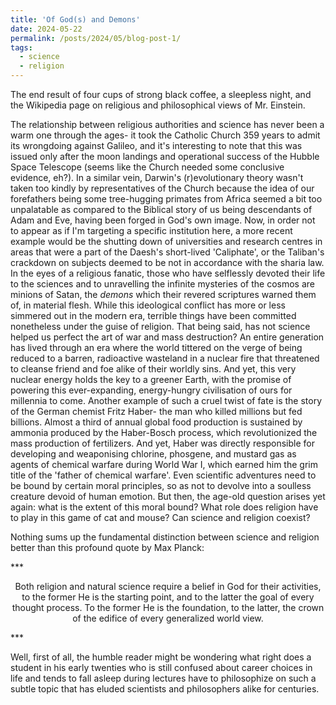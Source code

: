 ```yaml
---
title: 'Of God(s) and Demons'
date: 2024-05-22
permalink: /posts/2024/05/blog-post-1/
tags:
  - science
  - religion
---
```


The end result of four cups of strong black coffee, a sleepless night, and the Wikipedia page on religious and philosophical views of Mr. Einstein. 


The relationship between religious authorities and science has never been a warm one through the ages- it took the Catholic Church 359 years to admit its wrongdoing against Galileo, and it's interesting to note that this was issued only after the moon landings and operational success of the Hubble Space Telescope (seems like the Church needed some conclusive evidence, eh?). In a similar vein, Darwin's (r)evolutionary theory wasn't taken too kindly by representatives of the Church because the idea of our forefathers being some tree-hugging primates from Africa seemed a bit too unpalatable as compared to the Biblical story of us being descendants of Adam and Eve, having been forged in God's own image. Now, in order not to appear as if I'm targeting a specific institution here, a more recent example would be the shutting down of universities and research centres in areas that were a part of the Daesh's short-lived 'Caliphate', or the Taliban's crackdown on subjects deemed to be not in accordance with the sharia law. In the eyes of a religious fanatic, those who have selflessly devoted their life to the sciences and to unravelling the infinite mysteries of the cosmos are minions of Satan, the *demons* which their revered scriptures warned them of, in material flesh. While this ideological conflict has more or less simmered out in the modern era, terrible things have been committed nonetheless under the guise of religion. That being said, has not science helped us perfect the art of war and mass destruction? An entire generation has lived through an era where the world tittered on the verge of being reduced to a barren, radioactive wasteland in a nuclear fire that threatened to cleanse friend and foe alike of their worldly sins. And yet, this very nuclear energy holds the key to a greener Earth, with the promise of powering this ever-expanding, energy-hungry civilisation of ours for millennia to come. Another example of such a cruel twist of fate is the story of the German chemist Fritz Haber-  the man who killed millions but fed billions. Almost a third of annual global food production is sustained by ammonia produced by the Haber-Bosch process, which revolutionized the mass production of fertilizers. And yet, Haber was directly responsible for developing and weaponising chlorine, phosgene, and mustard gas as agents of chemical warfare during World War I, which earned him the grim title of the 'father of chemical warfare'. Even scientific adventures need to be bound by certain moral principles, so as not to devolve into a soulless creature devoid of human emotion. But then, the age-old question arises yet again: what is the extent of this moral bound? What role does religion have to play in this game of cat and mouse? Can science and religion coexist? 


Nothing sums up the fundamental distinction between science and religion better than this profound quote by Max Planck:

***<p style="text-align: center;">
    Both religion and natural science require a belief in God for their activities, to the former He is the starting point, and to the latter the goal of every thought process. To the former He is the foundation, to the latter, the crown of the edifice of every generalized world view.
</p>***

Well, first of all, the humble reader might be wondering what right does a student in his early twenties who is still confused about career choices in life and tends to fall asleep during lectures have to philosophize on such a subtle topic that has eluded scientists and philosophers alike for centuries. 